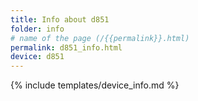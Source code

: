 ```yaml
---
title: Info about d851
folder: info
# name of the page (/{{permalink}}.html)
permalink: d851_info.html
device: d851
---
```

{% include templates/device_info.md %}

